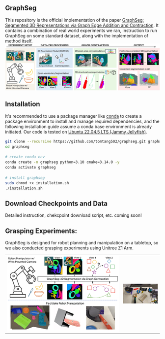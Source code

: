 ## GraphSeg
This repository is the official implementation of the paper [GraphSeg: Segmented 3D Representations via Graph Edge Addition and Contraction](https://github.com/tomtang502/graphseg). It contains a combination of real world experiments we ran, instruction to run GraphSeg on some standard dataset, along with the implementation of method itself. 
![Method Overview](/figures/gseg_overview.jpg)

## Installation

It's recommended to use a package manager like [conda](https://conda.io/projects/conda/en/latest/user-guide/getting-started.html) to create a package environment to install and manage required dependencies, and the following installation guide assume a conda base environment is already initiated. Our code is tested on [Ubuntu 22.04.5 LTS (Jammy Jellyfish)](https://releases.ubuntu.com/jammy/).

```bash
git clone --recursive https://github.com/tomtang502/graphseg.git graphseg
cd graphseg

# create conda env
conda create -n graphseg python=3.10 cmake=3.14.0 -y
conda activate graphseg

# install graphseg
sudo chmod +x installation.sh 
./installation.sh

```

## Download Checkpoints and Data
Detailed instruction, chekcpoint download script, etc. coming soon!


## Grasping Experiments:
GraphSeg is designed for robot planning and manipulation on a tabletop, so we also conducted grasping experiments using Unitree Z1 Arm.
<table>
  <tr>
    <td><img src="/figures/gs_abs.png" alt="Method Abs"></td>
    <td><img src="/figures/grasp.gif" alt="Grasp exp"></td>
  </tr>
</table>
